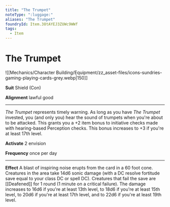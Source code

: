 ```yaml
---
title: "The Trumpet"
noteType: ":luggage:"
aliases: "The Trumpet"
foundryId: Item.38tAYEJ3ZUWc9WWf
tags:
  - Item
---
```


# The Trumpet
![[Mechanics/Character Building/Equipment/zz_asset-files/icons-sundries-gaming-playing-cards-grey.webp|150]]

**Suit** Shield (Con)

**Alignment** lawful good

* * *

_The Trumpet_ represents timely warning. As long as you have _The Trumpet_ invested, you (and only you) hear the sound of trumpets when you're about to be attacked. This grants you a +2 item bonus to initiative checks made with hearing-based Perception checks. This bonus increases to +3 if you're at least 17th level.

**Activate** 2 envision

**Frequency** once per day

* * *

**Effect** A blast of inspiring noise erupts from the card in a 60 foot cone. Creatures in the area take 14d6 sonic damage (with a DC resolve fortitude save equal to your class DC or spell DC). Creatures that fail the save are [[Deafened]] for 1 round (1 minute on a critical failure). The damage increases to 16d6 if you're at least 13th level, to 18d6 if you're at least 15th level, to 20d6 if you're at least 17th level, and to 22d6 if you're at least 19th level.
